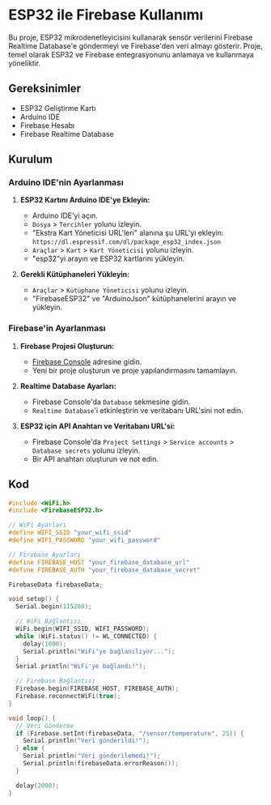 # ESP32 ile Firebase Kullanımı

Bu proje, ESP32 mikrodenetleyicisini kullanarak sensör verilerini Firebase Realtime Database'e göndermeyi ve Firebase'den veri almayı gösterir. Proje, temel olarak ESP32 ve Firebase entegrasyonunu anlamaya ve kullanmaya yöneliktir.

## Gereksinimler

- ESP32 Geliştirme Kartı
- Arduino IDE
- Firebase Hesabı
- Firebase Realtime Database

## Kurulum

### Arduino IDE'nin Ayarlanması

1. **ESP32 Kartını Arduino IDE'ye Ekleyin:**
   - Arduino IDE'yi açın.
   - `Dosya` > `Tercihler` yolunu izleyin.
   - "Ekstra Kart Yöneticisi URL'leri" alanına şu URL'yi ekleyin: `https://dl.espressif.com/dl/package_esp32_index.json`
   - `Araçlar` > `Kart` > `Kart Yöneticisi` yolunu izleyin.
   - "esp32"yi arayın ve ESP32 kartlarını yükleyin.

2. **Gerekli Kütüphaneleri Yükleyin:**
   - `Araçlar` > `Kütüphane Yöneticisi` yolunu izleyin.
   - "FirebaseESP32" ve "ArduinoJson" kütüphanelerini arayın ve yükleyin.

### Firebase'in Ayarlanması

1. **Firebase Projesi Oluşturun:**
   - [Firebase Console](https://console.firebase.google.com/) adresine gidin.
   - Yeni bir proje oluşturun ve proje yapılandırmasını tamamlayın.

2. **Realtime Database Ayarları:**
   - Firebase Console'da `Database` sekmesine gidin.
   - `Realtime Database`'i etkinleştirin ve veritabanı URL'sini not edin.

3. **ESP32 için API Anahtarı ve Veritabanı URL'si:**
   - Firebase Console'da `Project Settings` > `Service accounts` > `Database secrets` yolunu izleyin.
   - Bir API anahtarı oluşturun ve not edin.

## Kod

```cpp
#include <WiFi.h>
#include <FirebaseESP32.h>

// WiFi Ayarları
#define WIFI_SSID "your_wifi_ssid"
#define WIFI_PASSWORD "your_wifi_password"

// Firebase Ayarları
#define FIREBASE_HOST "your_firebase_database_url"
#define FIREBASE_AUTH "your_firebase_database_secret"

FirebaseData firebaseData;

void setup() {
  Serial.begin(115200);

  // WiFi Bağlantısı
  WiFi.begin(WIFI_SSID, WIFI_PASSWORD);
  while (WiFi.status() != WL_CONNECTED) {
    delay(1000);
    Serial.println("WiFi'ye bağlanılıyor...");
  }
  Serial.println("WiFi'ye bağlandı!");

  // Firebase Bağlantısı
  Firebase.begin(FIREBASE_HOST, FIREBASE_AUTH);
  Firebase.reconnectWiFi(true);
}

void loop() {
  // Veri Gönderme
  if (Firebase.setInt(firebaseData, "/sensor/temperature", 25)) {
    Serial.println("Veri gönderildi!");
  } else {
    Serial.println("Veri gönderilemedi!");
    Serial.println(firebaseData.errorReason());
  }

  delay(2000);
}
